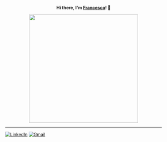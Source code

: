 <p align="center" style="font-weight:bold"> <b>Hi there, I'm <a href="https://francescodisalvo05.github.io/" target="_blank">Francesco<a/>!</b> 👋 <p>

<div id="header" align="center">
  <img src="https://media.tenor.com/KPcPukqZN1sAAAAC/elmo-hi.gif" width="350"/>
</div>

---

[![LinkedIn](https://img.shields.io/badge/linkedin-%230077B5.svg?style=for-the-badge&logo=linkedin&logoColor=white)](https://www.linkedin.com/in/francescodisalvo-pa)
[![Gmail](https://img.shields.io/badge/Gmail-D14836?style=for-the-badge&logo=gmail&logoColor=white)](mailto:francesco.disalvo99@gmail.com)
